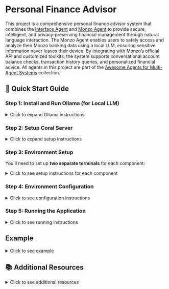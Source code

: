# Personal Finance Advisor

This project is a comprehensive personal finance advisor system that combines the [Interface Agent](https://github.com/Coral-Protocol/Coral-Interface-Agent) and [Monzo Agent](https://github.com/Coral-Protocol/Coral-Monzo-Agent) to provide secure, intelligent, and privacy-preserving financial management through natural language interaction. The Monzo Agent enables users to safely access and analyze their Monzo banking data using a local LLM, ensuring sensitive information never leaves their device. By integrating with Monzo’s official API and customized toolkits, the system supports conversational account balance checks, transaction history queries, and personalized financial advice. All agents in this project are part of the [Awesome Agents for Multi-Agent Systems](https://github.com/Coral-Protocol/awesome-agents-for-multi-agent-systems) collection.


## 🚀 Quick Start Guide

### Step 1: Install and Run Ollama (for Local LLM)
<details>
<summary>Click to expand Ollama instructions</summary>

Monzo Agent uses Ollama to run local LLM. Please make sure you have Ollama installed and the desired model downloaded before running the agent.

**1. Install Ollama**

- **Linux/macOS:**
  Follow the official instructions: [https://ollama.com/download](https://ollama.com/download)
  Or run:
  ```bash
  curl -fsSL https://ollama.com/install.sh | sh
  ```
- **Windows:**
  Download the installer from [Ollama's website](https://ollama.com/download).

**2. Download Local model**

```bash
ollama pull qwen3:latest
```

**3. Start Ollama Service**

Ollama usually starts automatically. If not, start it manually:
```bash
ollama serve
```

**4. Verify the model is running**

```bash
ollama list
```
Make sure no errors occur and Ollama is running at `http://localhost:11434`.

</details>

### Step 2: Setup Coral Server

<details>
<summary>Click to expand setup instructions</summary>

First, you need to run the Coral server which will serve as a communication channel for our agents:

1. Clone and setup the Coral server:
```bash
git clone https://github.com/Coral-Protocol/coral-server
cd coral-server
# Follow the setup instructions in the coral-server repository
```

2. Start the Coral server (follow the specific instructions in the coral-server repository)

</details>

### Step 3: Environment Setup

You'll need to set up **two separate terminals** for each component:

<details>
<summary>Click to see setup instructions for each component</summary>

#### Terminal 1: Coral Interface Agent
```bash
cd Coral-Interface-Agent
uv sync
```

#### Terminal 2: Restaurant Voice Agent  
```bash
cd Coral-Monzo-Agent
uv sync
```

</details>

### Step 4: Environment Configuration

<details>
<summary>Click to see configuration instructions</summary>

#### For Coral Interface Agent
Get the API Key:
[OpenAI](https://platform.openai.com/api-keys)
Create a `.env` file in the `Coral-Interface-Agent` directory based on the `.env_sample` file:
```bash
cd Coral-Interface-Agent
cp -r .env_sample .env
# Edit .env with your specific configuration
```

#### For Monzo Agent
Get the `MONZO_ACCESS_TOKEN` and `MONZO_ACCOUNT_ID`:
[Monzo Developer Portal](https://developers.monzo.com/)
Create a `.env` file in the `Restaurant-Voice-Agent` directory based on the `.env.example` file:
```bash
cd Coral-Monzo-Agent
cp -r env_example .env
# Edit .env with your specific configuration
```

</details>

### Step 5: Running the Application

<details>
<summary>Click to see running instructions</summary>

Start all three components in their respective terminals:

#### Terminal 1: Start Coral Interface Agent
```bash
cd Coral-Interface-Agent
uv run 0-langchain-interface.py
```

#### Terminal 2: Start Monzo Agent
```bash
cd Coral-Monzo-Agent
uv run langchain-monzo-agent.py.
```

</details>

## Example

<details>
<summary>Click to see example</summary>

```bash
# Input:
Question: Help me check my transections of monzo for the last 2 months and give me some personal finance advice.

# Output:
Answer: Here is a summary of your Monzo transactions for the past 2 months:
- May 1: -£22.00 (University, bills)
- May 14: -£120.00 (Person A, general)
- May 14: -£20.81 (Mobile Provider, bills)
- May 18: -£16.00 (Person A, general)
- May 19: +£9.00 (Person B, income)
- June 2: -£22.00 (University, bills)
- June 6: +£6.66 (From Person C, income)
- June 12: -£20.81 (Mobile Provider, bills)
- June 17: +£100.00 (From Person C, income)

Notable spending patterns:
- Regular bills to University and Mobile Provider.
- Significant general spending to "Person A."
- Income from Person B and Person C.

Personalized financial advice:
1. **Track Recurring Bills:** Your regular payments to University and Mobile Provider are predictable. Consider setting up automated budgeting for these to ensure you always have funds allocated.
2. **Review Large Expenses:** The £120 payment to "Person A" stands out. Review such large transactions to ensure they are necessary and look for ways to reduce or avoid them if possible.
3. **Increase Savings:** Try to set aside a portion of your income (even small amounts) right after you receive it. Automating savings can help build a financial cushion.
4. **Monitor Cash Flow:** Your income is irregular. Consider ways to stabilize your income or reduce discretionary spending during lower-income months.
5. **Analyze General Spending:** Categorize your general expenses to identify areas where you can cut back.

Would you like more detailed budgeting tips or help setting up a savings plan?

Is there anything else I can help you with?
```


</details>


## 📚 Additional Resources

<details>
<summary>Click to see additional resources</summary>

For more detailed information about the individual components:

- **Interface Agent**: [https://github.com/Coral-Protocol/Coral-Interface-Agent](https://github.com/Coral-Protocol/Coral-Interface-Agent)
- **Monzo Agent**: [https://github.com/Coral-Protocol/Coral-Monzo-Agent](https://github.com/Coral-Protocol/Coral-Monzo-Agent)
- **Coral Server**: [https://github.com/Coral-Protocol/coral-server](https://github.com/Coral-Protocol/coral-server)
- **Awesome Agents Collection for Multi-Agent-System**: [https://github.com/Coral-Protocol/awesome-agents-for-multi-agent-systems](https://github.com/Coral-Protocol/awesome-agents-for-multi-agent-systems)

</details>
